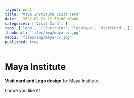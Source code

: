 ```yaml
---
layout: post
title: "Maya Institute visit card"
date:   2022-02-21 12:30:00 +0400
categories: ['Visit Card', ]
tags: ['logo', 'illustrator', 'logotype', 'VisitCard', ]
thumbnail: 'files/img/maya-cv.jpg'
media: 'files/img/maya-cv.jpg'
published: true
---
```

# Maya Institute

**Visit card and Logo design** for Maya Institute.

I hope you like it!

